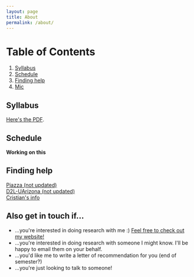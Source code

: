 ```yaml
---
layout: page
title: About
permalink: /about/
---
```


# Table of Contents
1. [Syllabus](#part1)
2. [Schedule](#part2)
3. [Finding help](#part3)
4. [Mic](#part4)



## Syllabus <a name="part1"></a>
<a href="Fall2021INFO523_Aug.pdf" target="_blank">Here's the PDF</a>.

## Schedule <a name="part2"></a>

**Working on this**

## Finding help <a name="part3"></a>
<a href="r_tuto.html" target="_blank">Piazza (not updated)</a><br />
<a href="r_tuto.html" target="_blank">D2L-UArizona (not updated)</a><br />
<a href="http://cromanpa94.github.io/cromanpa/contact/" target="_blank">Cristian's info</a><br />


## Also get in touch if... <a name="part4"></a>
- ...you're interested in doing research with me :) <a href="http://cromanpa94.github.io/cromanpa/articles/" target="_blank">Feel free to check out my website!</a>
- ...you're interested in doing research with someone I might know. I'll be happy to email them on your behalf.
- ...you'd like me to write a letter of recommendation for you (end of semester?)
- ...you're just looking to talk to someone!



